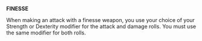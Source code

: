 __**FINESSE**__

When making an attack with a finesse weapon, you use your choice of your Strength or Dexterity modifier for the attack and damage rolls. You must use the same modifier for both rolls.